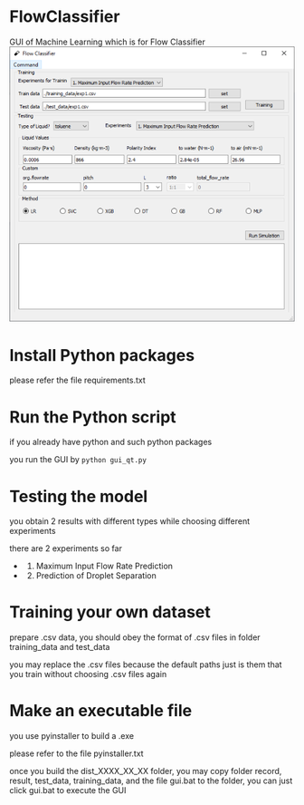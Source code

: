 # FlowClassifier
GUI of Machine Learning which is for Flow Classifier
 ![image](panel.png)

# Install Python packages
please refer the file requirements.txt

# Run the Python script
if you already have python and such python packages

you run the GUI by
`python gui_qt.py`

# Testing the model
you obtain 2 results with different types while choosing different experiments

there are 2 experiments so far
- 1. Maximum Input Flow Rate Prediction
- 2. Prediction of Droplet Separation
        

# Training your own dataset
prepare .csv data, you should obey the format of .csv files in folder training_data and test_data

you may replace the .csv files because the default paths just is them that you train without choosing .csv files again

# Make an executable file
you use pyinstaller to build a .exe

please refer to the file pyinstaller.txt

once you build the dist_XXXX_XX_XX folder, you may copy folder record, result, test_data, training_data, and the file gui.bat to the folder, you can just click gui.bat to execute the GUI
